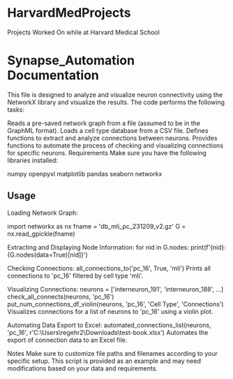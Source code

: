 # HarvardMedProjects
Projects Worked On while at Harvard Medical School

# Synapse_Automation Documentation
This file is designed to analyze and visualize neuron connectivity using the NetworkX library and visualize the results. The code performs the following tasks:

Reads a pre-saved network graph from a file (assumed to be in the GraphML format).
Loads a cell type database from a CSV file.
Defines functions to extract and analyze connections between neurons.
Provides functions to automate the process of checking and visualizing connections for specific neurons.
Requirements
Make sure you have the following libraries installed:

numpy
openpyxl
matplotlib
pandas
seaborn
networkx


## Usage
Loading Network Graph:

import networkx as nx
fname = 'db_mli_pc_231209_v2.gz'
G = nx.read_gpickle(fname)

Extracting and Displaying Node Information:
for nid in G.nodes:
    print(f'{nid}: {G.nodes(data=True)[nid]}')

Checking Connections:
all_connections_to('pc_16', True, 'mli')
Prints all connections to 'pc_16' filtered by cell type 'mli'.


Visualizing Connections:
neurons = ['interneuron_191', 'interneuron_188', ...]
check_all_connects(neurons, 'pc_16')
put_num_connections_df_violin(neurons, 'pc_16', 'Cell Type', 'Connections')
Visualizes connections for a list of neurons to 'pc_16' using a violin plot.

Automating Data Export to Excel:
automated_connections_list(neurons, 'pc_16', r'C:\Users\regehr2\Downloads\test-book.xlsx')
Automates the export of connection data to an Excel file.

Notes
Make sure to customize file paths and filenames according to your specific setup.
This script is provided as an example and may need modifications based on your data and requirements.
